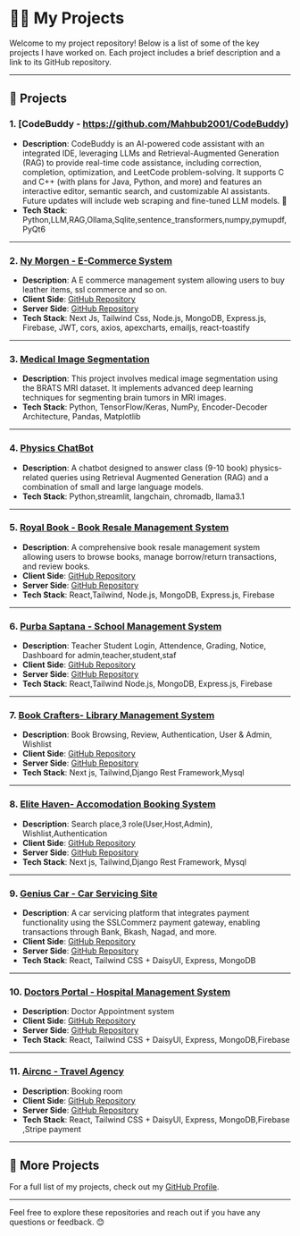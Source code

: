 # 👨‍💻 My Projects

Welcome to my project repository! Below is a list of some of the key projects I have worked on. Each project includes a brief description and a link to its GitHub repository.

---

## 🚀 Projects

### 1. [CodeBuddy - https://github.com/Mahbub2001/CodeBuddy)
- **Description**: CodeBuddy is an AI-powered code assistant with an integrated IDE, leveraging LLMs and Retrieval-Augmented Generation (RAG) to provide real-time code assistance, including correction, completion, optimization, and LeetCode problem-solving. It supports C and C++ (with plans for Java, Python, and more) and features an interactive editor, semantic search, and customizable AI assistants. Future updates will include web scraping and fine-tuned LLM models. 🚀 
- **Tech Stack**: Python,LLM,RAG,Ollama,Sqlite,sentence_transformers,numpy,pymupdf,PyQt6

---

### 2. [Ny Morgen - E-Commerce System](https://ny-project-2fa13.web.app/)
- **Description**: A E commerce  management system allowing users to buy leather items, ssl commerce and so on.  
- **Client Side**: [GitHub Repository](https://github.com/Mahbub2001/morgan_frontend)  
- **Server Side**: [GitHub Repository](https://github.com/Mahbub2001/morgan_backend)  
- **Tech Stack**: Next Js, Tailwind Css, Node.js, MongoDB, Express.js, Firebase, JWT, cors, axios, apexcharts, emailjs, react-toastify

---

### 3. [Medical Image Segmentation](https://github.com/Mahbub2001/Medical-Image-Segmentation-Brats-MRI-Dataset)
- **Description**: This project involves medical image segmentation using the BRATS MRI dataset. It implements advanced deep learning techniques for segmenting brain tumors in MRI images.  
- **Tech Stack**: Python, TensorFlow/Keras, NumPy, Encoder-Decoder Architecture, Pandas, Matplotlib  

---

### 4. [Physics ChatBot](https://github.com/Mahbub2001/Physics-Chatbot)
- **Description**: A chatbot designed to answer class (9-10 book) physics-related queries using Retrieval Augmented Generation (RAG) and a combination of small and large language models.  
- **Tech Stack**: Python,streamlit, langchain, chromadb, llama3.1

---

### 5. [Royal Book - Book Resale Management System](https://royal-books-92ff1.web.app/)
- **Description**: A comprehensive book resale management system allowing users to browse books, manage borrow/return transactions, and review books.  
- **Client Side**: [GitHub Repository](https://github.com/Mahbub2001/Royal-Book-Client)  
- **Server Side**: [GitHub Repository](https://github.com/Mahbub2001/Royal-Book-Server)  
- **Tech Stack**: React,Tailwind, Node.js, MongoDB, Express.js, Firebase

---

### 6. [Purba Saptana - School Management System](https://purba-saptana.web.app/)
- **Description**: Teacher Student Login, Attendence, Grading, Notice, Dashboard for admin,teacher,student,staf   
- **Client Side**: [GitHub Repository](https://github.com/Mahbub2001/School-Website-client)  
- **Server Side**: [GitHub Repository](https://github.com/Mahbub2001/School-Website-Server)  
- **Tech Stack**: React,Tailwind Node.js, MongoDB, Express.js, Firebase

---

### 7. [Book Crafters- Library Management System](https://library-system-client.vercel.app/)
- **Description**: Book Browsing, Review, Authentication, User & Admin, Wishlist   
- **Client Side**: [GitHub Repository](https://github.com/Mahbub2001/Library-System-Client)  
- **Server Side**: [GitHub Repository](https://github.com/Mahbub2001/Library-System-Server)  
- **Tech Stack**: Next js, Tailwind,Django Rest Framework,Mysql

---

### 8. [Elite Haven- Accomodation Booking System](https://elite-haven.vercel.app/)
- **Description**: Search place,3 role(User,Host,Admin), Wishlist,Authentication   
- **Client Side**: [GitHub Repository](https://github.com/Mahbub2001/EliteHaven)  
- **Server Side**: [GitHub Repository](https://github.com/Mahbub2001/EliteHaven-Backend)  
- **Tech Stack**: Next js, Tailwind,Django Rest Framework, Mysql

---

### 9. [Genius Car - Car Servicing Site](https://genius-car-3e6fc.web.app)
- **Description**: A car servicing platform that integrates payment functionality using the SSLCommerz payment gateway, enabling transactions through Bank, Bkash, Nagad, and more.  
- **Client Side**: [GitHub Repository](https://github.com/Mahbub2001/Genius-Car-Full/tree/main/client)  
- **Server Side**: [GitHub Repository](https://github.com/Mahbub2001/Genius-Car-Full/tree/main/server)  
- **Tech Stack**: React, Tailwind CSS + DaisyUI, Express, MongoDB  

---

### 10. [Doctors Portal - Hospital Management System](https://github.com/Mahbub2001/doctors-portal-client-site)
- **Description**: Doctor Appointment system 
- **Client Side**: [GitHub Repository](https://github.com/Mahbub2001/doctors-portal-client-site)  
- **Server Side**: [GitHub Repository](https://github.com/Mahbub2001/doctors-portal-server)  
- **Tech Stack**: React, Tailwind CSS + DaisyUI, Express, MongoDB,Firebase
  
---

### 11. [Aircnc  - Travel Agency](https://aircnc-34c05.web.app/)
- **Description**:  Booking room 
- **Client Side**: [GitHub Repository](https://github.com/Mahbub2001/AIR-CNC-PART-3/tree/main/client)  
- **Server Side**: [GitHub Repository](https://github.com/Mahbub2001/AIR-CNC-PART-3/tree/main/server)  
- **Tech Stack**: React, Tailwind CSS + DaisyUI, Express, MongoDB,Firebase ,Stripe payment 

---

## 🌟 More Projects
For a full list of my projects, check out my [GitHub Profile](https://github.com/Mahbub2001).

---

Feel free to explore these repositories and reach out if you have any questions or feedback. 😊
